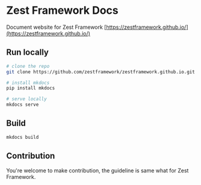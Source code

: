 # Zest Framework Docs
Document website for Zest Framework
[https://zestframework.github.io/](https://zestframework.github.io/)

## Run locally 
```sh
# clone the repo
git clone https://github.com/zestframework/zestframework.github.io.git

# install mkdocs
pip install mkdocs

# serve locally
mkdocs serve
```

## Build
```sh
mkdocs build
```

## Contribution
You're welcome to make contribution, the guideline is same what for Zest Framework.
